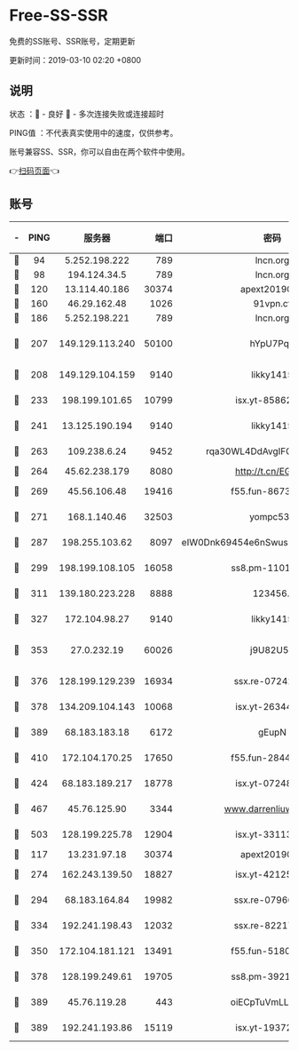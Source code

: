# Free-SS-SSR

免费的SS账号、SSR账号，定期更新

更新时间：2019-03-10 02:20 +0800

## 说明

状态     ：🙂 - 良好 🙁 - 多次连接失败或连接超时

PING值   ：不代表真实使用中的速度，仅供参考。

账号兼容SS、SSR，你可以自由在两个软件中使用。

👉[扫码页面](https://liesauer.github.io/Free-SS-SSR/)👈

## 账号

|-|PING|服务器|端口|密码|加密方式|区域|
|:----:|:----:|:-----:|-----:|:----:|:----:|:----:|
|🙂|94|5.252.198.222|789|lncn.org|rc4|JP|
|🙂|98|194.124.34.5|789|lncn.org|rc4|JP|
|🙂|120|13.114.40.186|30374|apext2019006|chacha20|JP|
|🙂|160|46.29.162.48|1026|91vpn.cf|rc4-md5|RU|
|🙂|186|5.252.198.221|789|lncn.org|rc4|JP|
|🙂|207|149.129.113.240|50100|hYpU7PqP|chacha20-ietf-poly1305|CN|
|🙂|208|149.129.104.159|9140|likky1415|aes-256-cfb|HK|
|🙂|233|198.199.101.65|10799|isx.yt-85862163|aes-256-cfb|US|
|🙂|241|13.125.190.194|9140|likky1415|aes-256-cfb|KR|
|🙂|263|109.238.6.24|9452|rqa30WL4DdAvgIFG6Fs3znzTa|aes-256-cfb|FR|
|🙂|264|45.62.238.179|8080|http://t.cn/EGJIyrl|rc4-md5|CA|
|🙂|269|45.56.106.48|19416|f55.fun-86730794|aes-256-cfb|US|
|🙂|271|168.1.140.46|32503|yompc535|aes-256-cfb|AU|
|🙂|287|198.255.103.62|8097|eIW0Dnk69454e6nSwuspv9DmS201tQ0D|aes-256-cfb|US|
|🙂|299|198.199.108.105|16058|ss8.pm-11016840|aes-256-cfb|US|
|🙂|311|139.180.223.228|8888|123456..|aes-256-cfb|JP|
|🙂|327|172.104.98.27|9140|likky1415|aes-256-cfb|JP|
|🙂|353|27.0.232.19|60026|j9U82U53|xchacha20-ietf-poly1305|HK|
|🙂|376|128.199.129.239|16934|ssx.re-07242436|aes-256-cfb|SG|
|🙂|378|134.209.104.143|10068|isx.yt-26344143|aes-256-cfb|SG|
|🙂|389|68.183.183.18|6172|gEupN|aes-256-cfb|SG|
|🙂|410|172.104.170.25|17650|f55.fun-28443549|aes-256-cfb|SG|
|🙂|424|68.183.189.217|18778|isx.yt-07248884|aes-256-cfb|SG|
|🙂|467|45.76.125.90|3344|www.darrenliuwei.com|aes-256-cfb|AU|
|🙂|503|128.199.225.78|12904|isx.yt-33113318|aes-256-cfb|SG|
|🙂|117|13.231.97.18|30374|apext2019006|chacha20|JP|
|🙂|274|162.243.139.50|18827|isx.yt-42125890|aes-256-cfb|US|
|🙂|294|68.183.164.84|19982|ssx.re-07966626|aes-256-cfb|US|
|🙂|334|192.241.198.43|12032|ssx.re-82217458|aes-256-cfb|US|
|🙂|350|172.104.181.121|13491|f55.fun-51808653|aes-256-cfb|SG|
|🙂|378|128.199.249.61|19705|ss8.pm-39219845|aes-256-cfb|SG|
|🙂|389|45.76.119.28|443|oiECpTuVmLLxk4Ts|aes-256-cfb|AU|
|🙂|389|192.241.193.86|15119|isx.yt-19372058|aes-256-cfb|US|

